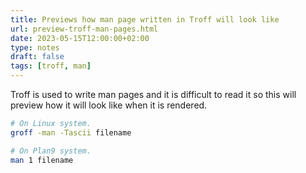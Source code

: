 ```yaml
---
title: Previews how man page written in Troff will look like
url: preview-troff-man-pages.html
date: 2023-05-15T12:00:00+02:00
type: notes
draft: false
tags: [troff, man]
---
```


Troff is used to write man pages and it is difficult to read it so this will
preview how it will look like when it is rendered.

```sh
# On Linux system.
groff -man -Tascii filename

# On Plan9 system.
man 1 filename
```
